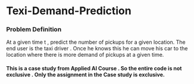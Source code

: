 # Texi-Demand-Prediction
### Problem Definition
At a given time t , predict the number of pickups for a given location.
The end user is the taxi driver . Once he knows this he can move his car to the location where there is more demand of pickups at a given time.
#### This is a case study from Applied AI Course . So the entire code is not exclusive . Only the assignment in the Case study is exclusive.
